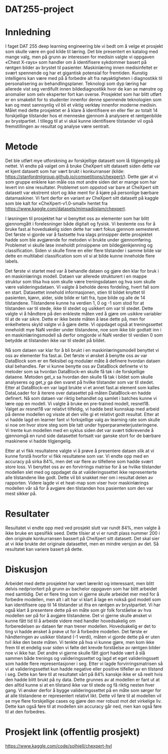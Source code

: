 # DAT255-project

# Innledning 
I faget DAT 255 deep learning engineering ble vi bedt om å velge et prosjekt som skulle være en god kilde til læring. Det ble presentert en katalog med mange valg, men på grunn av interessen for medisin valgte vi oppgaven «Chest X-rays» som handler om å identifisere sykdommer basert på røntgen bilder av brystet til pasienter.
Maskinlæring innen medisinfeltet er svært spennende og har et gigantisk potensial for fremtiden. Kunstig intelligens kan være med på å forbedre alt fra nøyaktigheten i diagnostikk til personalisering av behandlingsplaner. Teknologi som dyp læring har allerede vist seg verdifullt innen bildediagnostikk hvor de kan se mønstre og anomalier som selv eksperter fort kan overse. Prosjektet som har blitt utført er en smakebit for to studenter innenfor denne spennende teknologien som kan og mest sannsynlig vil bli et viktig verktøy innenfor moderne medisin.
Målet med dette prosjektet er å klare å identifisere en eller fler av totalt 14 forskjellige tilstander hos et menneske gjennom å analysere et røntgenbilde av brystpartiet. I tillegg til at vi skal kunne identifisere tilstander vil også fremstillingen av resultat og analyse være sentralt. 

# Metode
Det ble utført mye utforskning av forskjellige datasett som lå tilgjengelig på nettet. Vi endte på valget om å bruke CheXpert sitt datasett siden dette var et kjent datasett som har vært brukt i konkurranser (kilde: https://stanfordmlgroup.github.io/competitions/chexpert/).  Dette gjør at vi som gruppe enklere kan måle oss mot andre siden det er mange som har levert inn sine resultater. Problemet som oppstod var bare at CheXpert sitt datasett var ekstremt stort og ikke ment for å kjøre på personlige bærbare datamaskiner. Vi fant derfor en variant av CheXpert sitt datasett på kaggle som ble kalt for «CheXpert-v1.0-small» hentet fra https://www.kaggle.com/datasets/mimsadiislam/chexpert.

I løsningen til prosjektet har vi benyttet oss av elementer som har blitt gjennomgått i forelesninger både digitalt og fysisk. Vi bestemte oss for å bruke fast.ai hovedsakelig siden dette har vært fokus gjennom semesteret. Det første vi gjorde var å fastsette hva slags prinsipper dette prosjektet hadde som ble avgjørende for metoden vi brukte under gjennomføring. Problemet vi skulle løse inneholdt prinsippene om bildegjenkjenning og classification. Siden vi skulle finne en eller flere tilstander i samme bilde var dette en multilabel classification som vil si at bilde kunne inneholde flere labels. 

Det første vi startet med var å behandle dataen og gjøre den klar for bruk i en maskinlærings modell. Dataen var allerede strukturert i en mappe struktur som tilsa hva som skulle være treningsdataen og hva som skulle være valideringsdataen. Vi valgte å beholde deres fordeling, hvert fall som en start. Datasettet innehold informasjonen, stien til bildet knyttet til pasienten, kjønn, alder, side bilde er tatt fra, type bilde og alle de 14 tilstandene. Tilstandene kunne ha verdien 1, 0 og -1 som stod for at tilstanden var til stede, ikke til stedet og usikkert om var til stedet. Dette valgte vi å håndtere på den enkleste måten ved å gjøre om usikkre variabler til at de var sikre. Dette er ikke beste måten å løse dette på, men for enkelhetens skyld valgte vi å gjøre dette. Vi oppdaget også at treningssettet inneholdt mye NaN verdier under tilstandene, noe som ikke blir godtatt inn i en maskinlæringsmodell så derfor omgjorde vi NaN verdier til verdien 0 som betydde at tilstanden ikke var til stedet på bildet.

Nå som dataen var klar for å bli brukt i en maskinlæringsmodell benyttet vi oss av elementer fra fast.ai. Det første vi ønsket å benytte oss av var DataBlock som er en fleksibel og modulær måte å definere hvordan dataen skal behandles. Før vi kunne benytte oss av DataBlock definerte vi to metoder som sa hvordan DataBlock-en skulle få tak i de forskjellige dataene. Metoden get_x sa hvordan den skulle få tak i bildet som skulle analyseres og get_y ga den svaret på hvilke tilstander som var til stedet. Etter at DataBlock-en var lagd brukte vi et annet fast.ai element som kalles DataLoader for å iterere over datasettet på måten DataBlock-en hadde definert. Nå som dataen var riktig behandlet og samlet i batches kunne vi lære opp en modell. Vi valgte å bruke en pre-trained modell, resnet18. Valget av resnet18 var relativt tilfeldig, vi hadde best kunnskap med arbeid på denne modellen og visste at den ville gi et relativt godt resultat. Etter at vi hadde lagd en learner fant vi forksjellige valg av learning rate som skulle si noe om hvor store steg som ble tatt under hyperparameterjusteringene. Vi trente kun modellen med en syklus siden det var svært tidkrevende å gjennomgå en rund side datasettet fortsatt var ganske stort for de bærbare maskinene vi hadde tilgjengelig. 

Etter at vi fikk resultatene valgte vi å prøve å presentere dataen slik at vi kunne forstå hvorfor vi fikk resultatene som var. Vi endte opp med en accuracy på sirka 84%, men det var flere av tilfellene som hadde svært store loss. Vi benyttet oss av en forvirrings matrise for å se hvilke tilstander modellen slet med og oppdaget da at valideringssettet ikke representerte alle tilstandene like godt. Dette vil bli snakket mer om i resultat delen av rapporten. Videre lagde vi et heat-map som viser hvor maskinlærings modellen vår så for å avgjøre den tilstanden hos pasienten som den var mest sikker på. 

# Resultater

Resultatet vi endte opp med ved prosjekt slutt var rundt 84%, men valgte å ikke bruke en spesifikk seed. Dette tilsier at vi er rundt plass nummer 200 i den originale konkurransen bassert på CheXpert sitt datasett. Det skal sier at vi ikke brukte det originale datasettet, men en mindre versjon av det. Så resultatet kan variere basert på dette.

# Diskusjon

Arbeidet med dette prosjektet har vært lærerikt og interessant, men blitt delvis nedprioritert på grunn av bachelor oppgaven som har blitt arbeidet med samtidig. Det er flere ting som vi gjerne skulle arbeidet mer med for å forbedre modellen, men alt i alt har vi klart å lage en nokså god modell som kan identifisere opp til 14 tilstander ut ifra en røntgen av brystpartiet. Vi har også klart å presentere dette på en måte som gir folk forståelse av hva modellen ser på for å avgjøre tilstandene.
Det vi gjerne skulle ønsket vi kunne fått tid til å arbeide videre med handler hovedsakelig om forberedelsen av dataen før man trener modellen. Hovedsakelig er det to ting vi hadde ønsket å prøve ut for å forbedre modellen. Det første er håndteringen av usikker tilstand (-1 verdi), måten vi gjorde dette på er uten tvil ikke den beste måten. Vi tenkte på hva vi kunne gjøre, men kom ikke frem til et endelig svar siden vi følte det krevde forståelse av røntgen bilder noe vi ikke har. Det andre vi gjerne skulle fått gjort hadde vært å slå sammen både trenings og valideringssettet og lagd et eget valideringssett som hadde flere representasjoner i seg. Etter vi lagde forvirringsmatrisen så vi at valideringssettet kun hadde negative eller positive tilfeller av en tilstand i seg. Dette kan føre til at resultatet vårt på 84% kanskje ikke er så reelt hvis den hadde blitt brukt på ny data. Dette grunnes av at modellen er fant ut at den alltid kunne si at en tilstand ikke var til stede og få riktig nesten hver gang. Vi ønsker derfor å bygge valideringssettet på en måte som sørger for at alle tilstandene er representert relativt likt. Dette vil føre til at modellen vil se mye flere forskjellige cases og gjøre den mer robust mot det virkelige liv. Dette kan også føre til at modellen sin accuracy går ned, men kan også føre til at den forbedres.

# Prosjekt link (offentlig prosjekt)

https://www.kaggle.com/code/solhjell/chexpert-hvl

